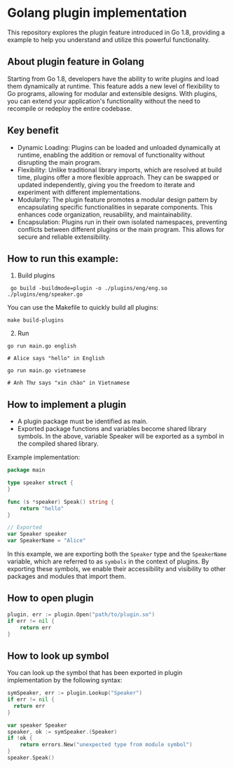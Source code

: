 # Golang plugin implementation
This repository explores the plugin feature introduced in Go 1.8, providing a example to help you understand and utilize this powerful functionality.
## About plugin feature in Golang
Starting from Go 1.8, developers have the ability to write plugins and load them dynamically at runtime. This feature adds a new level of flexibility to Go programs, allowing for modular and extensible designs. With plugins, you can extend your application's functionality without the need to recompile or redeploy the entire codebase.

## Key benefit
- Dynamic Loading: Plugins can be loaded and unloaded dynamically at runtime, enabling the addition or removal of functionality without disrupting the main program.
- Flexibility: Unlike traditional library imports, which are resolved at build time, plugins offer a more flexible approach. They can be swapped or updated independently, giving you the freedom to iterate and experiment with different implementations.
- Modularity: The plugin feature promotes a modular design pattern by encapsulating specific functionalities in separate components. This enhances code organization, reusability, and maintainability.
- Encapsulation: Plugins run in their own isolated namespaces, preventing conflicts between different plugins or the main program. This allows for secure and reliable extensibility.

## How to run this example:
1. Build plugins
```shell
 go build -buildmode=plugin -o ./plugins/eng/eng.so ./plugins/eng/speaker.go
```

You can use the Makefile to quickly build all plugins:
```shell
make build-plugins
```

2. Run
```shell
go run main.go english

# Alice says "hello" in English

go run main.go vietnamese

# Anh Thư says "xin chào" in Vietnamese
```

## How to implement a plugin
- A plugin package must be identified as main.
- Exported package functions and variables become shared library symbols. In the above, variable Speaker will be exported as a symbol in the compiled shared library.

Example implementation:
```go
package main

type speaker struct {
}

func (s *speaker) Speak() string {
	return "hello"
}

// Exported
var Speaker speaker
var SpeakerName = "Alice"
```

In this example, we are exporting both the `Speaker` type and the `SpeakerName` variable, which are referred to as `symbols` in the context of plugins. By exporting these symbols, we enable their accessibility and visibility to other packages and modules that import them.

## How to open plugin
```go
plugin, err := plugin.Open("path/to/plugin.so")
if err != nil {
    return err
}
```

## How to look up symbol

You can look up the symbol that has been exported in plugin implementation by the following syntax:
```go
symSpeaker, err := plugin.Lookup("Speaker")
if err != nil {
  return err
}

var speaker Speaker
speaker, ok := symSpeaker.(Speaker)
if !ok {
    return errors.New("unexpected type from module symbol")
}
speaker.Speak()
```
